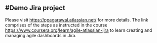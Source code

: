 #Demo Jira project
--------------------------

Please visit https://ppagarawal.atlassian.net/ for more details. The link comprises of the steps as instructed in the course https://www.coursera.org/learn/agile-atlassian-jira to learn creating and managing agile dashboards in Jira.